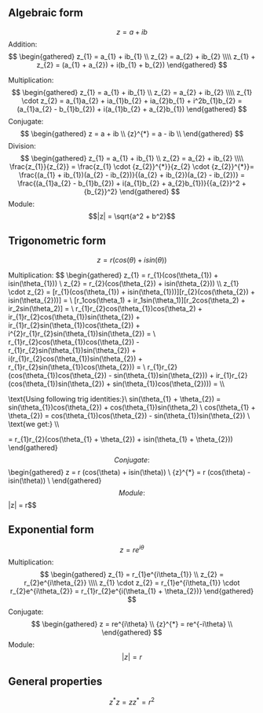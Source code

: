 ## Algebraic form
 $$z = a + ib$$
Addition: 
$$
\begin{gathered}
z_{1} = a_{1} + ib_{1} \\
z_{2} = a_{2} + ib_{2} \\\\
z_{1} + z_{2} = (a_{1} + a_{2}) + i(b_{1} + b_{2})
\end{gathered}
$$

Multiplication:
$$
\begin{gathered}
z_{1} = a_{1} + ib_{1} \\
z_{2} = a_{2} + ib_{2} \\\\
z_{1} \cdot z_{2} = a_{1}a_{2} + ia_{1}b_{2} + ia_{2}b_{1} + i^2b_{1}b_{2} = (a_{1}a_{2} - b_{1}b_{2}) + i(a_{1}b_{2} + a_{2}b_{1})
\end{gathered}
$$
Conjugate:
$$
\begin{gathered}
z = a + ib \\
{z}^{*} = a - ib \\
\end{gathered}
$$
Division:
$$
\begin{gathered}
z_{1} = a_{1} + ib_{1} \\
z_{2} = a_{2} + ib_{2} \\\\
\frac{z_{1}}{z_{2}}  = \frac{z_{1} \cdot {z_{2}}^{*}}{z_{2} \cdot {z_{2}}^{*}}= \frac{(a_{1} + ib_{1})(a_{2} - ib_{2})}{(a_{2} + ib_{2})(a_{2} - ib_{2})} = \frac{(a_{1}a_{2} - b_{1}b_{2}) + i(a_{1}b_{2} + a_{2}b_{1})}{{a_{2}}^2 + {b_{2}}^2}
\end{gathered}
$$
Module:
$$|z| = \sqrt{a^2 + b^2}$$
## Trigonometric form

$$ z = r (cos(\theta) + isin(\theta)) $$

Multiplication:
$$
\begin{gathered}
z_{1} = r_{1}(cos(\theta_{1}) + isin(\theta_{1})) \\
z_{2} = r_{2}(cos(\theta_{2}) + isin(\theta_{2})) \\\\
z_{1} \cdot z_{2} = [r_{1}(cos(\theta_{1}) + isin(\theta_{1}))][r_{2}(cos(\theta_{2}) + isin(\theta_{2}))] = \\
[r_1cos(\theta_1) + ir_1sin(\theta_1)][r_2cos(\theta_2) + ir_2sin(\theta_2)] = \\
r_{1}r_{2}cos(\theta_{1})cos(\theta_2) + ir_{1}r_{2}cos(\theta_{1})sin(\theta_{2}) + ir_{1}r_{2}sin(\theta_{1})cos(\theta_{2}) + i^{2}r_{1}r_{2}sin(\theta_{1})sin(\theta_{2}) = \\
r_{1}r_{2}cos(\theta_{1})cos(\theta_{2}) - r_{1}r_{2}sin(\theta_{1})sin(\theta_{2}) + i(r_{1}r_{2}cos(\theta_{1})sin(\theta_{2}) + r_{1}r_{2}sin(\theta_{1})cos(\theta_{2})) = \\
r_{1}r_{2}(cos(\theta_{1})cos(\theta_{2}) - sin(\theta_{1})sin(\theta_{2})) + ir_{1}r_{2}(cos(\theta_{1})sin(\theta_{2}) + sin(\theta_{1})cos(\theta_{2}))) = \\\\

\text{Using following trig identities:}\\
sin(\theta_{1} + \theta_{2}) = sin(\theta_{1})cos(\theta_{2}) + cos(\theta_{1})sin(\theta_2) \\
cos(\theta_{1} + \theta_{2}) = cos(\theta_{1})cos(\theta_{2}) - sin(\theta_{1})sin(\theta_{2}) \\
\text{we get:} \\\\

= r_{1}r_{2}(cos(\theta_{1} + \theta_{2}) + isin(\theta_{1} + \theta_{2}))
\end{gathered}
$$
Conjugate:
$$
\begin{gathered}
z = r (cos(\theta) + isin(\theta)) \\
{z}^{*} = r (cos(\theta) - isin(\theta)) \\
\end{gathered}
$$
Module:
$$|z| = r$$
## Exponential form
$$ z = re^{i\theta} $$
Multiplication:
$$
\begin{gathered}
z_{1} = r_{1}e^{i\theta_{1}} \\
z_{2} = r_{2}e^{i\theta_{2}} \\\\
z_{1} \cdot z_{2} = r_{1}e^{i\theta_{1}} \cdot r_{2}e^{i\theta_{2}} = r_{1}r_{2}e^{i(\theta_{1} + \theta_{2})}
\end{gathered}
$$
Conjugate:
$$
\begin{gathered}
z = re^{i\theta} \\
{z}^{*} = re^{-i\theta} \\
\end{gathered}
$$
Module:
$$|z| = r$$
## General properties
$${z}^{*}z = z{z}^{*} = r^{2}$$